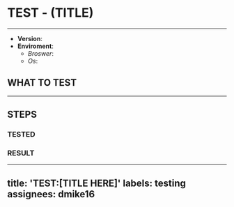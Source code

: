 # TEST - (TITLE)

---

>>>
- **Version**: 
- **Enviroment**:
  - _Broswer_:
  - _Os_:
>>>

## WHAT TO TEST

---

## STEPS

### TESTED

### RESULT

---
title: 'TEST:[TITLE HERE]'
labels: testing
assignees: dmike16
---

